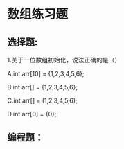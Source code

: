 # 数组练习题

## 选择题:

1.关于一位数组初始化，说法正确的是（）

A.int arr[10] = {1,2,3,4,5,6};

B.int arr[] = {1,2,3,4,5,6};

C.int arr[] = (1,2,3,4,5,6);

D.int arr[0] = {0};



## 编程题：


